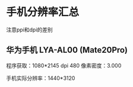 # 手机分辨率汇总

注意ppi和dpi的差别

## 华为手机 LYA-AL00 (Mate20Pro)
程序获取：1080*2145 dpi 480  像素密度：3.000

手机实际分辨率：1440*3120